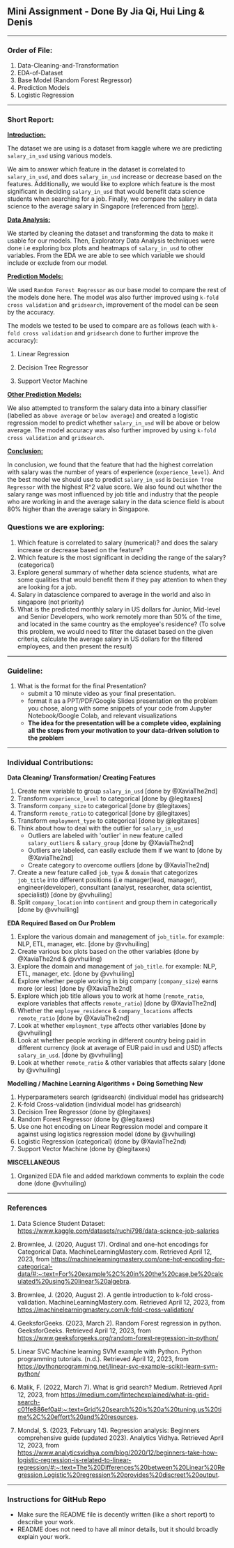 ## Mini Assignment - Done By Jia Qi, Hui Ling & Denis
---
### Order of File:
1. Data-Cleaning-and-Transformation
2. EDA-of-Dataset
3. Base Model (Random Forest Regressor)
4. Prediction Models
5. Logistic Regression
---

### Short Report:
<u>**Introduction:**</u>

The dataset we are using is a dataset from kaggle where we are predicting `salary_in_usd` using various models.

We aim to answer which feature in the dataset is correlated to `salary_in_usd`, and does `salary_in_usd` increase or decrease based on the features. Additionally, we would like to explore which feature is the most significant in deciding `salary_in_usd` that would benefit data science students when searching for a job. Finally, we compare the salary in data science to the average salary in Singapore (referenced from [here](https://www.worlddata.info/average-income.php)).


<u>**Data Analysis:**</u>

We started by cleaning the dataset and transforming the data to make it usable for our models. Then, Exploratory Data Analysis techniques were done i.e exploring box plots and heatmaps of `salary_in_usd` to other variables. From the EDA we are able to see which variable we should include or exclude from our model. 


<u>**Prediction Models:**</u>

We used `Random Forest Regressor` as our base model to compare the rest of the models done here. The model was also further improved using `k-fold cross validation` and `gridsearch`, improvement of the model can be seen by the accuracy.


The models we tested to be used to compare are as follows (each with `k-fold cross validation` and `gridsearch` done to further improve the accuracy):

   1. Linear Regression

   2. Decision Tree Regressor

   3. Support Vector Machine

<u>**Other Prediction Models:**</u>

We also attempted to transform the salary data into a binary classifier (labelled as `above average` or `below average`) and created a logistic regression model to predict whether `salary_in_usd` will be above or below average. The model accuracy was also further improved by using `k-fold cross validation` and `gridsearch`.


<u>**Conclusion:**</u>

In conclusion, we found that the feature that had the highest correlation with salary was the number of years of experience (`experience_level`). And the best model we should use to predict `salary_in_usd` is `Decision Tree Regressor` with the highest R^2 value score. 
We also found out whether the salary range was most influenced by job title and industry that the people who are working in and the average salary in the data science field is about 80% higher than the average salary in Singapore.

### Questions we are exploring: 
1. Which feature is correlated to salary (numerical)? and does the salary increase or decrease based on the feature?
2. Which feature is the most significant in deciding the range of the salary? (categorical)
3. Explore general summary of whether data science students, what are some qualities that would benefit them if they pay attention to when they are looking for a job. 
4. Salary in datascience compared to average in the world and also in singapore (not priority)
5. What is the predicted monthly salary in US dollars for Junior, Mid-level and Senior Developers, who work remotely more than 50% of the time, and located in the same country as the employee's residence? (To solve this problem, we would need to filter the dataset based on the given criteria, calculate the average salary in US dollars for the filtered employees, and then present the result)


---
### Guideline:
1. What is the format for the final Presentation?
    - submit a 10 minute video as your final presentation.
    - format it as a PPT/PDF/Google Slides presentation on the problem you chose, along with some snippets of your code from Jupyter Notebook/Google Colab, and relevant visualizations
    - **The idea for the presentation will be a complete video, explaining all the steps from your motivation to your data-driven solution to the problem**

---

### Individual Contributions:

**Data Cleaning/ Transformation/ Creating Features**
1. Create new variable to group `salary_in_usd` [done by @XaviaThe2nd]
2. Transform `experience_level` to categorical [done by @legitaxes]
3. Transform `company_size` to categorical [done by @legitaxes]
4. Transform `remote_ratio` to categorical [done by @legitaxes]
5. Transform `employment_type` to categorical [done by @legitaxes]
6. Think about how to deal with the outlier for `salary_in_usd`
   - Outliers are labeled with 'outlier' in new feature called `salary_outliers` & `salary_group` [done by @XaviaThe2nd]
   - Outliers are labeled, can easily exclude them if we want to [done by @XaviaThe2nd]
   - Create category to overcome outliers [done by @XaviaThe2nd]
7. Create a new feature called `job_type` & `domain` that categorizes `job_title` into different positions (i.e manager(lead, manager), engineer(developer), consultant (analyst, researcher, data scientist, specialist)) [done by @vvhuiling]
8. Split `company_location` into `continent` and group them in categorically [done by @vvhuiling]


**EDA Required Based on Our Problem**
1. Explore the various domain and management of `job_title`. for example: NLP, ETL, manager, etc. [done by @vvhuiling]
2. Create various box plots based on the other variables (done by @XaviaThe2nd & @vvhuiling)
3. Explore the domain and management of `job_title`. for example: NLP, ETL, manager, etc. [done by @vvhuiling] 
4. Explore whether people working in big company (`company_size`) earns more (or less) [done by @XaviaThe2nd]
5. Explore which job title allows you to work at home (`remote_ratio`, explore variables that affects `remote_ratio`) [done by @XaviaThe2nd]
6. Whether the `employee_residence` & `company_locations` affects `remote_ratio` [done by @XaviaThe2nd]
7. Look at whether `employment_type` affects other variables [done by @vvhuiling]
8. Look at whether people working in different country being paid in different currency (look at average of EUR paid in usd and USD) affects `salary_in_usd`. [done by @vvhuiling]
9. Look at whether `remote_ratio` & other variables that affects salary [done by @vvhuiling]


**Modelling / Machine Learning Algorithms + Doing Something New**
1. Hyperparameters search (gridsearch) (individual model has gridsearch)
2. K-fold Cross-validation (individual model has gridsearch)
3. Decision Tree Regressor (done by @legitaxes)
4. Random Forest Regressor (done by @legitaxes)
5. Use one hot encoding on Linear Regression model and compare it against using logistics regression model (done by @vvhuiling)
6. Logistic Regression (categorical) (done by @XaviaThe2nd)
7. Support Vector Machine (done by @legitaxes)


**MISCELLANEOUS**
1. Organized EDA file and added markdown comments to explain the code done (done @vvhuiling)


---
### References
1. Data Science Student Dataset: https://www.kaggle.com/datasets/ruchi798/data-science-job-salaries

2. Brownlee, J. (2020, August 17). Ordinal and one-hot encodings for Categorical Data. MachineLearningMastery.com. Retrieved April 12, 2023, from https://machinelearningmastery.com/one-hot-encoding-for-categorical-data/#:~:text=For%20example%2C%20in%20the%20case,be%20calculated%20using%20linear%20algebra. 

3. Brownlee, J. (2020, August 2). A gentle introduction to k-fold cross-validation. MachineLearningMastery.com. Retrieved April 12, 2023, from https://machinelearningmastery.com/k-fold-cross-validation/ 

4. GeeksforGeeks. (2023, March 2). Random Forest regression in python. GeeksforGeeks. Retrieved April 12, 2023, from https://www.geeksforgeeks.org/random-forest-regression-in-python/ 

5. Linear SVC Machine learning SVM example with Python. Python programming tutorials. (n.d.). Retrieved April 12, 2023, from https://pythonprogramming.net/linear-svc-example-scikit-learn-svm-python/ 

6. Malik, F. (2022, March 7). What is grid search? Medium. Retrieved April 12, 2023, from https://medium.com/fintechexplained/what-is-grid-search-c01fe886ef0a#:~:text=Grid%20search%20is%20a%20tuning,us%20time%2C%20effort%20and%20resources. 

7. Mondal, S. (2023, February 14). Regression analysis: Beginners comprehensive guide (updated 2023). Analytics Vidhya. Retrieved April 12, 2023, from https://www.analyticsvidhya.com/blog/2020/12/beginners-take-how-logistic-regression-is-related-to-linear-regression/#:~:text=The%20Differences%20between%20Linear%20Regression,Logistic%20regression%20provides%20discreet%20output.  

---

### Instructions for GitHub Repo
- Make sure the README file is decently written (like a short report) to describe your work.
- README does not need to have all minor details, but it should broadly explain your work.
